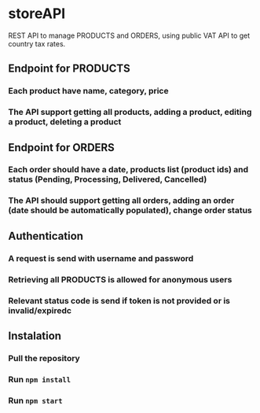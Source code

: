 # storeAPI
REST API to manage PRODUCTS and ORDERS, using public VAT API to get country tax rates.

## Endpoint for PRODUCTS
###	Each product have name, category, price
###	The API support getting all products, adding a product, editing a product, deleting a product

## Endpoint for ORDERS
###	Each order should have a date, products list (product ids) and status (Pending, Processing, Delivered, Cancelled)
###	The API should support getting all orders, adding an order (date should be automatically populated), change order status

## Authentication
###	A request is send with username and password
### Retrieving all PRODUCTS is allowed for anonymous users
### Relevant status code is send if token is not provided or is invalid/expiredс

## Instalation

### Pull the repository

### Run `npm install`

### Run `npm start`
